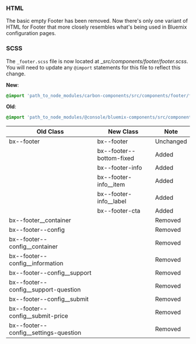 ### HTML

The basic empty Footer has been removed.
Now there's only one variant of HTML for Footer that more closely resembles what's being used in Bluemix configuration pages.

### SCSS

The `_footer.scss` file is now located at __src/components/footer/_footer.scss__. You will need to update any `@import` statements for this file to reflect this change.

**New**: 
```scss
@import 'path_to_node_modules/carbon-components/src/components/footer/footer';
```

**Old**: 
```scss
@import 'path_to_node_modules/@console/bluemix-components/src/components/footer/footer';
```

| Old Class                             | New Class                | Note      |
|---------------------------------------|--------------------------|-----------|
| bx--footer                            | bx--footer               | Unchanged |
|                                       | bx--footer--bottom-fixed | Added     |
|                                       | bx--footer-info          | Added     |
|                                       | bx--footer-info__item    | Added     |
|                                       | bx--footer-info__label   | Added     |
|                                       | bx--footer-cta           | Added     |
| bx--footer__container                 |                          | Removed   |
| bx--footer--config                    |                          | Removed   |
| bx--footer--config__container         |                          | Removed   |
| bx--footer--config__information       |                          | Removed   |
| bx--footer--config__support           |                          | Removed   |
| bx--footer--config__support-question  |                          | Removed   |
| bx--footer--config__submit            |                          | Removed   |
| bx--footer--config__submit-price      |                          | Removed   |
| bx--footer--config__settings-question |                          | Removed   |
